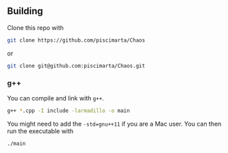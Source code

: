 ## Building

Clone this repo with

```bash
git clone https://github.com/piscimarta/Chaos
```

or

```bash
git clone git@github.com:piscimarta/Chaos.git
```

### g++

You can compile and link with `g++`.

```bash
g++ *.cpp -I include -larmadillo -o main
```
You might need to add the  `-std=gnu++11` if you are a Mac user.
You can then run the executable with

```bash
./main
```

